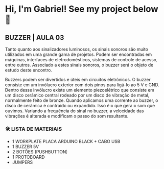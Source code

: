 # Hi, I'm Gabriel! See my project below  👋

## BUZZER | AULA 03

Tanto quanto aos sinalizadores luminosos, os sinais sonoros são muito utilizados em uma grande gama de projetos. Podem ser encontradas em máquinas, 
interfaces de eletrodomésticos, sistemas de controle de acesso, entre outros. 
Associado a estes sinais sonoros, o buzzer será o objeto de estudo deste encontro.

Buzzers podem ser divertidos e úteis em circuitos eletrônicos. O buzzer consiste em um invólucro exterior com dois pinos para ligá-lo ao 5 V e GND. Dentro 
desse invólucro existe um elemento piezoelétrico que consiste em um disco cerâmico central rodeado por um disco de vibração de metal, normalmente feito 
de bronze. Quando aplicamos uma corrente ao buzzer, o disco de cerâmica é 
contraído ou expandido. Isso é o que gera o som que ouvimos. Variando a frequência do sinal no buzzer, a velocidade das vibrações é alterada e modificam o 
passo do som resultante.


### 🛠 LISTA DE MATERIAIS

- 1 WORKPLATE PLACA ARDUINO BLACK + CABO USB
- 1 BUZZER 5V
- 2 BOTÕES (PUSHBUTTON)
- 1 PROTOBOARD
- JUMPERS

